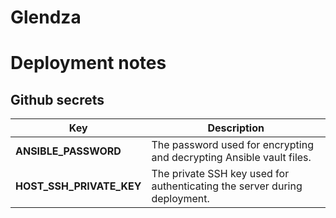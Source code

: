 # Glendza

# Deployment notes

## Github secrets

| Key | Description |
| ------------- | ------------- |
| **ANSIBLE_PASSWORD** | The password used for encrypting and decrypting Ansible vault files. |
| **HOST_SSH_PRIVATE_KEY** | The private SSH key used for authenticating the server during deployment. |
